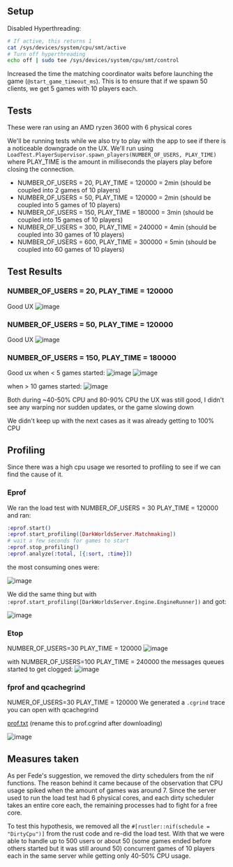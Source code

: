 ## Setup

Disabled Hyperthreading:

```bash
# If active, this returns 1
cat /sys/devices/system/cpu/smt/active
# Turn off hyperthreading
echo off | sudo tee /sys/devices/system/cpu/smt/control
```

Increased the time the matching coordinator waits before launching the game
(`@start_game_timeout_ms`). This is to ensure that if we spawn 50 clients, we
get 5 games with 10 players each.

## Tests

These were ran using an AMD ryzen 3600 with 6 physical cores

We'll be running tests while we also try to play with the app to see if there
is a noticeable downgrade on the UX. We'll run using
`LoadTest.PlayerSupervisor.spawn_players(NUMBER_OF_USERS, PLAY_TIME)` where
PLAY_TIME is the amount in milliseconds the players play before closing the
connection.

- NUMBER_OF_USERS = 20, PLAY_TIME = 120000 = 2min (should be coupled into 2 games of 10 players)
- NUMBER_OF_USERS = 50, PLAY_TIME = 120000 = 2min (should be coupled into 5 games of 10 players)
- NUMBER_OF_USERS = 150, PLAY_TIME = 180000 = 3min (should be coupled into 15 games of 10 players)
- NUMBER_OF_USERS = 300, PLAY_TIME = 240000 = 4min (should be coupled into 30 games of 10 players)
- NUMBER_OF_USERS = 600, PLAY_TIME = 300000 = 5min (should be coupled into 60 games of 10 players)

## Test Results

### NUMBER_OF_USERS = 20, PLAY_TIME = 120000
Good UX
![image](https://github.com/lambdaclass/curse_of_myrra/assets/25107475/83632057-a13a-4223-bdd8-fc6f03222cf8)

### NUMBER_OF_USERS = 50, PLAY_TIME = 120000
Good UX
![image](https://github.com/lambdaclass/curse_of_myrra/assets/25107475/0ab5b016-d06a-489c-8987-166e92687569)

### NUMBER_OF_USERS = 150, PLAY_TIME = 180000
Good ux
when < 5 games started:
![image](https://github.com/lambdaclass/curse_of_myrra/assets/25107475/0372f65e-8ca7-4c0a-9668-991301cef72e)
![image](https://github.com/lambdaclass/curse_of_myrra/assets/25107475/1449e68e-213b-4b34-8ad9-e95faa52822b)

when > 10 games started:
![image](https://github.com/lambdaclass/curse_of_myrra/assets/25107475/cee48e35-f369-4d9a-bcc4-ca1bd01503c1)

Both during ~40-50% CPU and 80-90% CPU the UX was still good, I didn't see any warping nor sudden updates, or the game slowing down

We didn't keep up with the next cases as it was already getting to 100% CPU

## Profiling

Since there was a high cpu usage we resorted to profiling to see if we can find the cause of it.

### Eprof

We ran the load test with NUMBER_OF_USERS = 30 PLAY_TIME = 120000 and ran:

```elixir
:eprof.start()
:eprof.start_profiling([DarkWorldsServer.Matchmaking])
# wait a few seconds for games to start
:eprof.stop_profiling()
:eprof.analyze(:total, [{:sort, :time}])
```

the most consuming ones were:

![image](https://github.com/lambdaclass/curse_of_myrra/assets/25107475/7d0b1006-be7f-4637-b011-b6f053f4b5eb)

We did the same thing but with `:eprof.start_profiling([DarkWorldsServer.Engine.EngineRunner])` and got:

![image](https://github.com/lambdaclass/curse_of_myrra/assets/25107475/38d44c4e-fdf0-4118-a4cd-818be5c319bc)

### Etop

NUMBER_OF_USERS=30 PLAY_TIME = 120000
![image](https://github.com/lambdaclass/curse_of_myrra/assets/25107475/587d629e-6abd-41fd-a9ce-ade9bcf6606b)

with NUMBER_OF_USERS=100 PLAY_TIME = 240000 the messages queues started to get clogged:
![image](https://github.com/lambdaclass/curse_of_myrra/assets/25107475/96af942a-21cd-4e5d-88b9-13f484543229)

### fprof and qcachegrind

NUMER_OF_USERS=30 PLAY_TIME = 120000
We generated a `.cgrind` trace you can open with qcachegrind

[prof.txt](https://github.com/lambdaclass/curse_of_myrra/files/13380232/prof.txt) (rename this to prof.cgrind after downloading)


![image](https://github.com/lambdaclass/curse_of_myrra/assets/25107475/89b305b2-e2c0-49d5-a1c9-dc99e2d2aca2)

## Measures taken

As per Fede's suggestion, we removed the dirty schedulers from the nif
functions. The reason behind it came because of the observation that CPU usage
spiked when the amount of games was around 7. Since the server used to run the
load test had 6 physical cores, and each dirty scheduler takes an entire core
each, the remaining processes had to fight for a free core. 

To test this hypothesis, we removed all the `#[rustler::nif(schedule = "DirtyCpu")]` 
from the rust code and re-did the load test. With that we were able to handle up 
to 500 users or about 50 (some games ended before others started but it was still 
around 50) concurrent games of 10 players each in the same server while getting only 
40-50% CPU usage.
